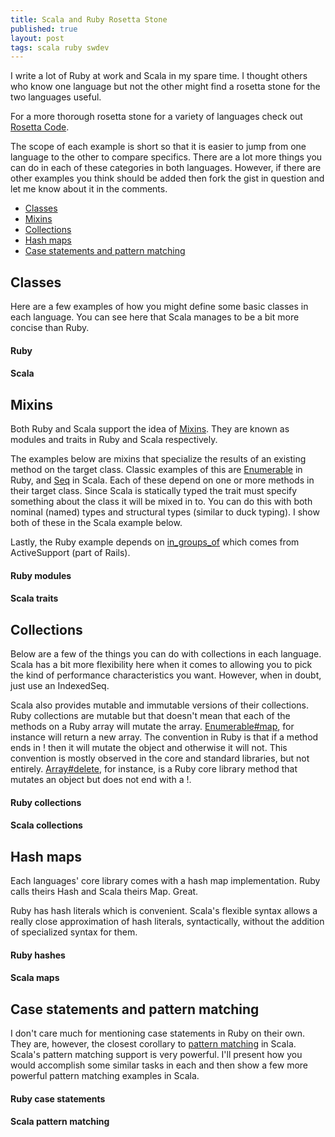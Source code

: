 ```yaml
---
title: Scala and Ruby Rosetta Stone
published: true
layout: post
tags: scala ruby swdev
---
```


I write a lot of Ruby at work and Scala in my spare time.
I thought others who know one language but not the other
might find a rosetta stone for the two languages useful.

For a more thorough rosetta stone for a variety of languages check
out [Rosetta Code][5].

The scope of each example is short so that it is easier to jump from
one language to the other to compare specifics.  There are a lot more
things you can do in each of these categories in both languages.  However,
if there are other examples you think should be added then fork the gist in
question and let me know about it in the comments.

* [Classes][7]
* [Mixins][8]
* [Collections][9]
* [Hash maps][10]
* [Case statements and pattern matching][11]

<a name="classes"></a>
## Classes

Here are a few examples of how you might define some basic classes in
each language.  You can see here that Scala manages to be a bit more
concise than Ruby.

#### Ruby
<script src="https://gist.github.com/1153103.js"> </script>

#### Scala
<script src="https://gist.github.com/1153076.js"> </script>

<a name="mixins"></a>
## Mixins

Both Ruby and Scala support the idea of [Mixins][3].  They are known as modules and traits in Ruby
and Scala respectively.

The examples below are mixins that specialize the results of an existing method on the target class.
Classic examples of this are [Enumerable][1] in Ruby, and [Seq][2] in Scala.  Each of these depend
on one or more methods in their target class.  Since Scala is statically typed the trait must specify
something about the class it will be mixed in to.  You can do this with both nominal (named) types and
structural types (similar to duck typing).  I show both of these in the Scala example below.

Lastly, the Ruby example depends on [in_groups_of][4] which comes from ActiveSupport (part of Rails).

#### Ruby modules
<script src="https://gist.github.com/1159939.js"> </script>

#### Scala traits
<script src="https://gist.github.com/1159921.js"></script>

<a name="collections"></a>
## Collections

Below are a few of the things you can do with collections in each language.  Scala has a bit more
flexibility here when it comes to allowing you to pick the kind of performance characteristics you
want.  However, when in doubt, just use an IndexedSeq.

Scala also provides mutable and immutable versions of their collections.  Ruby collections are mutable
but that doesn't mean that each of the methods on a Ruby array will mutate the array.  [Enumerable#map][6], for
instance will return a new array.  The convention in Ruby is that if a method ends in ! then it will mutate the
object and otherwise it will not.  This convention is mostly observed in the core and standard libraries, but not
entirely.  [Array#delete][12], for instance, is a Ruby core library method that mutates an object but does not
end with a !.

#### Ruby collections
<script src="https://gist.github.com/1159992.js"></script>

#### Scala collections
<script src="https://gist.github.com/1159981.js"></script>

<a name="hashmaps"></a>
## Hash maps

Each languages' core library comes with a hash map implementation.  Ruby calls theirs Hash and Scala theirs
Map.  Great.

Ruby has hash literals which is convenient.  Scala's flexible syntax allows a really close approximation
of hash literals, syntactically, without the addition of specialized syntax for them.

#### Ruby hashes
<script src="https://gist.github.com/1160016.js"></script>

#### Scala maps
<script src="https://gist.github.com/1160045.js"></script>

<a name="switches"></a>
## Case statements and pattern matching

I don't care much for mentioning case statements in Ruby on their own.  They are, however, the closest
corollary to [pattern matching][13] in Scala.  Scala's pattern matching support is very powerful.  I'll present
how you would accomplish some similar tasks in each and then show a few more powerful pattern matching
examples in Scala.

#### Ruby case statements
<script src="https://gist.github.com/1160828.js"></script>

#### Scala pattern matching
<script src="https://gist.github.com/1161420.js"></script>

[1]: http://www.ruby-doc.org/core/classes/Enumerable.html
[2]: http://www.scala-lang.org/api/current/index.html#scala.collection.Seq
[3]: http://en.wikipedia.org/wiki/Mixin
[4]: http://rails.rubyonrails.org/classes/ActiveSupport/CoreExtensions/Array/Grouping.html#M000833
[5]: http://rosettacode.org/wiki/Main_Page
[6]: http://www.ruby-doc.org/core/classes/Enumerable.html#M001491
[7]: #classes
[8]: #mixins
[9]: #collections
[10]: #hashmaps
[11]: #switches
[12]: http://www.ruby-doc.org/core/classes/Array.html#M000255
[13]: http://kerflyn.wordpress.com/2011/02/14/playing-with-scalas-pattern-matching/
